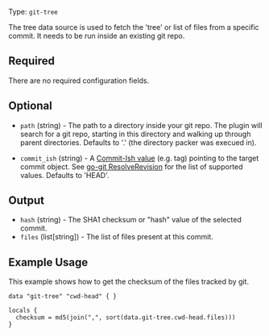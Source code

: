 Type: `git-tree`

The tree data source is used to fetch the 'tree' or list of files
from a specific commit. It needs to be run inside an existing git
repo.


## Required

There are no required configuration fields.


## Optional

- `path` (string) - The path to a directory inside your git repo. The
plugin will search for a git repo, starting in this directory and walking
up through parent directories. Defaults to '.' (the directory packer
was execued in).

- `commit_ish` (string) - A [Commit-Ish value](https://git-scm.com/docs/gitglossary#Documentation/gitglossary.txt-aiddefcommit-ishacommit-ishalsocommittish)
(e.g. tag) pointing to the target commit object.
See [go-git ResolveRevision](https://pkg.go.dev/github.com/go-git/go-git/v5#Repository.ResolveRevision)
for the list of supported values. Defaults to 'HEAD'.


## Output

- `hash` (string) - The SHA1 checksum or "hash" value of the selected commit.
- `files` (list[string]) - The list of files present at this commit.

## Example Usage

This example shows how to get the checksum of the files tracked by git. 

```hcl
data "git-tree" "cwd-head" { }

locals {
  checksum = md5(join(",", sort(data.git-tree.cwd-head.files)))
}
```
